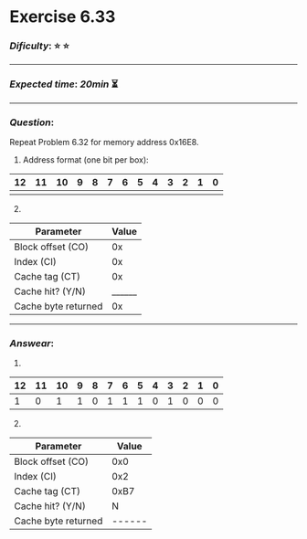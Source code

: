 Exercise 6.33
==============

### ***Dificulty***: :star: :star:  

---

### ***Expected time***: ***20min*** :hourglass_flowing_sand:

---

### ***Question***:
Repeat Problem 6.32 for memory address 0x16E8.  

1. Address format (one bit per box):

| 12        |   11   |   10  |   9    |   8    |   7    |    6   |    5   |    4  |    3   |    2   |    1   |    0   |
| --------- | ------ | ----- | ------ | ------ | ------ | ------ | ------ | ----- | ------ | ------ | ------ | ------ |
|           |        |       |        |        |        |        |        |       |        |        |        |        |  


2. 

| Parameter           | Value  |
| ------------------- | ------ |
| Block offset (CO)   | 0x     |
| Index (CI)          | 0x     |
| Cache tag (CT)      | 0x     |
| Cache hit? (Y/N)    | ______ |
| Cache byte returned | 0x     |  

---  

### ***Answear***:  

1. 

| 12        |   11   |   10  |   9    |   8    |   7    |    6   |    5   |    4  |    3   |    2   |    1   |    0   |
| --------- | ------ | ----- | ------ | ------ | ------ | ------ | ------ | ----- | ------ | ------ | ------ | ------ |
|   1       |    0   |    1  |   1    |   0    |   1    |    1   |    1   |    0  |    1   |    0   |    0   |    0   |  

2.

| Parameter           | Value  |
| ------------------- | ------ |
| Block offset (CO)   | 0x0    |
| Index (CI)          | 0x2    |
| Cache tag (CT)      | 0xB7   |
| Cache hit? (Y/N)    | N      |
| Cache byte returned | ------ |  
